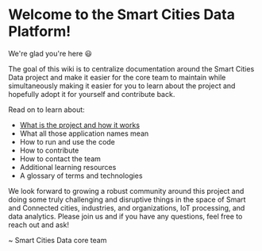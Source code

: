 # Welcome to the Smart Cities Data Platform!

We're glad you're here 😃 

The goal of this wiki is to centralize documentation around the Smart Cities Data project and make it easier for the core team to maintain while simultaneously making it easier for you to learn about the project and hopefully adopt it for yourself and contribute back.

Read on to learn about:
* [What is the project and how it works](https://github.com/smartcitiesdata/smartcitiesdata/wiki/The-What)
* What all those application names mean
* How to run and use the code
* How to contribute
* How to contact the team
* Additional learning resources
* A glossary of terms and technologies

We look forward to growing a robust community around this project and doing some truly challenging and disruptive things in the space of Smart and Connected cities, industries, and organizations, IoT processing, and data analytics. Please join us and if you have any questions, feel free to reach out and ask!

~ Smart Cities Data core team